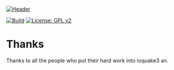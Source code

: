 [![Header](https://worldofpadman.net/wp-content/uploads/wop_header01.png)](https://worldofpadman.net)

[![Build](https://github.com/PadWorld-Entertainment/worldofpadman/workflows/Build/badge.svg)](https://github.com/PadWorld-Entertainment/worldofpadman/actions)
[![License: GPL v2](https://img.shields.io/badge/License-GPL%20v2-blue.svg)](https://www.gnu.org/licenses/old-licenses/gpl-2.0.en.html)

# Thanks

Thanks to all the people who put their hard work into ioquake3 an.
